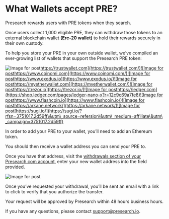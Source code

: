 # What Wallets accept PRE?

Presearch rewards users with PRE tokens when they search.

Once users collect 1,000 eligible PRE, they can withdraw those tokens to an external blockchain wallet **(Erc-20 wallet)** to hold their rewards securely in their own custody.

To help you store your PRE in your own outside wallet, we’ve compiled an ever-growing list of wallets that support the Presearch PRE token:

![Image for post](https://miro.medium.com/max/2000/0\*jpIobZRUSfWMx\_f5.png)[https://trustwallet.com](https://trustwallet.com/)![Image for post](https://miro.medium.com/max/2400/0\*6x-H\_5ZxTI9A-e-y.jpg)[https://www.coinomi.com](https://www.coinomi.com/)![Image for post](https://miro.medium.com/max/1300/1\*8Izzo\_KkYeg4-2bwWpYzWg.png)[https://www.exodus.io](https://www.exodus.io/)![Image for post](https://miro.medium.com/max/2800/1\*j969GQwPMOEt8wDF7zyhQg.png)[https://myetherwallet.com](https://myetherwallet.com/)![Image for post](https://miro.medium.com/max/3600/1\*aro4VA8zgyDHUOKcTLIptw.png)[https://trezor.io](https://trezor.io/)![Image for post](https://miro.medium.com/max/1500/0\*ius5cl33SZiv5k5k.jpg)[https://ledger.com](https://shop.ledger.com/pages/ledger-nano-x?r=12c9c69a7fe8)![Image for post](https://miro.medium.com/max/920/1\*QCGMPdOmYKsprPMWu7gK4w.png)[https://www.flashcoin.io](https://www.flashcoin.io/)![Image for post](https://miro.medium.com/max/1008/1\*1oGEDrywNAe-9-kXxyG0dg.png)[https://arkane.network/](https://arkane.network/)![Image for post](https://miro.medium.com/max/2560/1\*rJXao6fhzdCh3qmo0uhaFA.jpeg)[https://sugi.io/](https://sugi.io/?rfsn=3751017.2d59ff\&utm\_source=refersion\&utm\_medium=affiliate\&utm\_campaign=3751017.2d59ff)

In order to add your PRE to your wallet, you’ll need to add an Ethereum token.

You should then receive a wallet address you can send your PRE to.

Once you have that address, visit the [withdrawals section of your Presearch.com account](https://account.presearch.com/withdrawals), enter your new wallet address into the field provided.

![Image for post](https://miro.medium.com/max/3120/1\*sotDU4lnrxuaCAVmeZHjpA.png)

Once you’ve requested your withdrawal, you’ll be sent an email with a link to click to verify that you authorize the transfer.

Your request will be approved by Presearch within 48 hours business hours.

If you have any questions, please contact [support@presearch.io](mailto:support@presearch.io).
